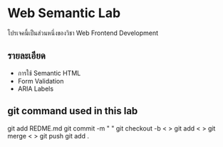 # Web Semantic Lab
โปรเจคนี้เป็นส่วนหนึ่งของวิชา Web Frontend Development
## รายละเอียด
- การใช้ Semantic HTML
- Form Validation
- ARIA Labels
## git command used in this lab
git add REDME.md
git commit -m " "
git checkout -b < >
git add < >
git merge < >
git push
git add .  
